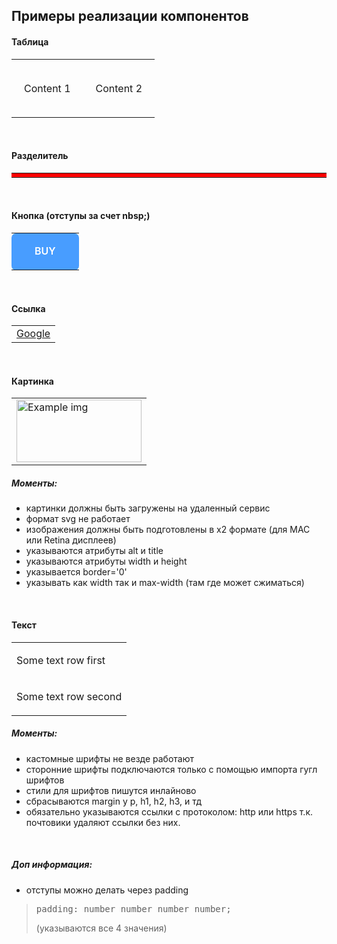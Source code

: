 ## Примеры реализации компонентов
#### Таблица
<table align="center" border="0" cellspacing="0" cellpadding="0" role="presentation">
  <tr>
    <td style="padding: 20px 20px 20px 20px;text-align: center;">
      <p>Content 1</p>
    </td>
    <td style="padding: 20px 20px 20px 20px;text-align: center;">
      <p>Content 2</p>
    </td>
  </tr>
</table>

<br>

#### Разделитель
<table border="0" cellspacing="0" cellpadding="0" role="presentation" style="width: 100%; max-width: 600px;">
  <tr>
    <td style="height: 1px; width: 600px;background-color:red;"></td>
  </tr>
</table>

<br>

#### Кнопка (отступы за счет nbsp;)
<table border="0" cellspacing="0" cellpadding="0" role="presentation">
  <tr>
    <td style="text-align: center;background-color: #489DFF;border-radius: 7px;">
      <a href="https://maxgraph.ru" target="_blank"
        style="background-color: #489DFF;font-weight: 600;font-size: 16px;line-height: 20px;color: #FFFFFF;text-align: center;text-decoration: none;padding: 16px 16px 16px 16px;display: inline-block;border-radius: 7px;">
        &nbsp;&nbsp;&nbsp;BUY&nbsp;&nbsp;&nbsp;
      </a>
    </td>
  </tr>
</table>

<br>

#### Ссылка
<table border="0" cellspacing="0" cellpadding="0" role="presentation">
  <tr>
    <td>
      <a href="https://google.com" target="_blank">Google</a>
    </td>
  </tr>
</table>

<br>

#### Картинка
  <table border="0" cellspacing="0" cellpadding="0" role="presentation">
    <tr>
      <td>
        <img src="./example_img.png" width="200" height="100" alt="Example img" title="Example img" border="0" style="width:100%;max-width: 200px" />
      </td>
    </tr>
  </table>

  ##### Моменты:
  <ul>
    <li>
      картинки должны быть загружены на удаленный сервис
    </li>
    <li>
      формат svg не работает
    </li>
    <li>
      изображения должны быть подготовлены в x2 формате (для MAC или Retina дисплеев)
    </li>
    <li>
      указываются атрибуты alt и title
    </li>
    <li>
      указываются атрибуты width и height
    </li>
    <li>
      указывается border='0'
    </li>
    <li>
      указывать как width так и max-width (там где может сжиматься)
    </li>
  </ul>

<br>

#### Текст
  <table border="0" cellspacing="0" cellpadding="0" role="presentation" style="width: 100%; max-width: 600px;">
    <tr>
      <td>
        <p>Some text row first</p>
      </td>
    </tr>
      <tr>
      <td>
        <p>Some text row second</p>
      </td>
    </tr>
  </table>

  ##### Моменты:
  <ul>
    <li>
      кастомные шрифты не везде работают
    </li>
    <li>
      сторонние шрифты подключаются только с помощью импорта гугл шрифтов
    </li>
    <li>
      стили для шрифтов пишутся инлайново
    </li>
    <li>
      сбрасываются margin у p, h1, h2, h3, и тд
    </li>
    <li>
      обязательно указываются ссылки с протоколом: http или https т.к. почтовики удаляют ссылки без них.
    </li>
  </ul>

<br>

##### Доп информация:
  <ul>
    <li>
      отступы можно делать через padding
    </li>
  </ul>
  <blockquote>
    <pre>padding: number number number number;</pre> (указываются все 4 значения)
  </blockquote>
